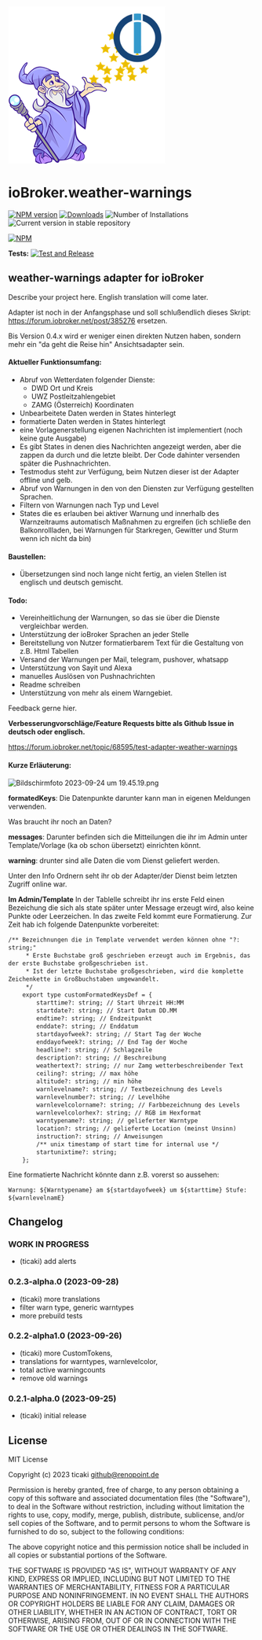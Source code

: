 ![Logo](admin/weather-warnings.png)
# ioBroker.weather-warnings

[![NPM version](https://img.shields.io/npm/v/iobroker.weather-warnings.svg)](https://www.npmjs.com/package/iobroker.weather-warnings)
[![Downloads](https://img.shields.io/npm/dm/iobroker.weather-warnings.svg)](https://www.npmjs.com/package/iobroker.weather-warnings)
![Number of Installations](https://iobroker.live/badges/weather-warnings-installed.svg)
![Current version in stable repository](https://iobroker.live/badges/weather-warnings-stable.svg)

[![NPM](https://nodei.co/npm/iobroker.weather-warnings.png?downloads=true)](https://nodei.co/npm/iobroker.weather-warnings/)

**Tests:** [![Test and Release](https://github.com/ticaki/ioBroker.weather-warnings/actions/workflows/test-and-release.yml/badge.svg?event=push)](https://github.com/ticaki/ioBroker.weather-warnings/actions/workflows/test-and-release.yml)

## weather-warnings adapter for ioBroker

Describe your project here. English translation will come later.


Adapter ist noch in der Anfangsphase und soll schlußendlich dieses Skript: https://forum.iobroker.net/post/385276 ersetzen.

Bis Version 0.4.x wird er weniger einen direkten Nutzen haben, sondern mehr ein "da geht die Reise hin" Ansichtsadapter sein.

#### Aktueller Funktionsumfang:
- Abruf von Wetterdaten folgender Dienste:
    - DWD Ort und Kreis
    - UWZ Postleitzahlengebiet
    - ZAMG (Österreich) Koordinaten
- Unbearbeitete Daten werden in States hinterlegt
- formatierte Daten werden in States hinterlegt
- eine Vorlagenerstellung eigenen Nachrichten ist implementiert (noch keine gute Ausgabe)
- Es gibt States in denen dies Nachrichten angezeigt werden, aber die zappen da durch und die letzte bleibt. Der Code dahinter versenden später die Pushnachrichten.
- Testmodus steht zur Verfügung, beim Nutzen dieser ist der Adapter offline und gelb.
- Abruf von Warnungen in den von den Diensten zur Verfügung gestellten Sprachen.
- Filtern von Warnungen nach Typ und Level
- States die es erlauben bei aktiver Warnung und innerhalb des Warnzeitraums automatisch Maßnahmen zu ergreifen (ich schließe den Balkonrollladen, bei Warnungen für Starkregen, Gewitter und Sturm wenn ich nicht da bin)

#### Baustellen: 
- Übersetzungen sind noch lange nicht fertig, an vielen Stellen ist englisch und deutsch gemischt.

#### Todo:
- Vereinheitlichung der Warnungen, so das sie über die Dienste vergleichbar werden.
- Unterstützung der ioBroker Sprachen an jeder Stelle
- Bereitstellung von Nutzer formatierbarem Text für die Gestaltung von z.B. Html Tabellen
- Versand der Warnungen per Mail, telegram, pushover, whatsapp 
- Unterstützung von Sayit und Alexa
- manuelles Auslösen von Pushnachrichten
- Readme schreiben
- Unterstützung von mehr als einem Warngebiet.


Feedback gerne hier.

**Verbesserungvorschläge/Feature Requests bitte als Github Issue in deutsch oder englisch.**

https://forum.iobroker.net/topic/68595/test-adapter-weather-warnings

#### Kurze Erläuterung:

![Bildschirmfoto 2023-09-24 um 19.45.19.png](https://forum.iobroker.net/assets/uploads/files/1695577524739-bildschirmfoto-2023-09-24-um-19.45.19.png) 

**formatedKeys**: Die Datenpunkte darunter kann man in eigenen Meldungen verwenden.

Was braucht ihr noch an Daten?

**messages**: Darunter befinden sich die Mitteilungen die ihr im Admin unter Template/Vorlage (ka ob schon übersetzt) einrichten könnt.

**warning**: drunter sind alle Daten die vom Dienst geliefert werden. 

Unter den Info Ordnern seht ihr ob der Adapter/der Dienst beim letzten Zugriff online war.

**Im Admin/Template**
In der Tablelle schreibt ihr ins erste Feld einen Bezeichung die sich als state später unter Message erzeugt wird, also keine Punkte oder Leerzeichen.
In das zweite Feld kommt eure Formatierung. Zur Zeit hab ich folgende Datenpunkte vorbereitet:

```
/** Bezeichnungen die in Template verwendet werden können ohne "?: string;"
     * Erste Buchstabe groß geschrieben erzeugt auch im Ergebnis, das der erste Buchstabe großgeschrieben ist.
     * Ist der letzte Buchstabe großgeschrieben, wird die komplette Zeichenkette in Großbuchstaben umgewandelt.
     */
    export type customFormatedKeysDef = {
        starttime?: string; // Start Uhrzeit HH:MM
        startdate?: string; // Start Datum DD.MM
        endtime?: string; // Endzeitpunkt
        enddate?: string; // Enddatum
        startdayofweek?: string; // Start Tag der Woche
        enddayofweek?: string; // End Tag der Woche
        headline?: string; // Schlagzeile
        description?: string; // Beschreibung
        weathertext?: string; // nur Zamg wetterbeschreibender Text
        ceiling?: string; // max höhe
        altitude?: string; // min höhe
        warnlevelname?: string; // Textbezeichnung des Levels
        warnlevelnumber?: string; // Levelhöhe
        warnlevelcolorname?: string; // Farbbezeichnung des Levels
        warnlevelcolorhex?: string; // RGB im Hexformat
        warntypename?: string; // gelieferter Warntype
        location?: string; // gelieferte Location (meinst Unsinn)
        instruction?: string; // Anweisungen
        /** unix timestamp of start time for internal use */
        startunixtime?: string;
    };
```
Eine formatierte Nachricht könnte dann z.B. vorerst so aussehen:

```
Warnung: ${Warntypename} am ${startdayofweek} um ${starttime} Stufe: ${warnlevelnamE}
```

## Changelog
<!--
	Placeholder for the next version (at the beginning of the line):
	### **WORK IN PROGRESS**
-->
### **WORK IN PROGRESS**
* (ticaki) add alerts

### 0.2.3-alpha.0 (2023-09-28)
* (ticaki) more translations
* filter warn type, generic warntypes
* more prebuild tests

### 0.2.2-alpha1.0 (2023-09-26)
* (ticaki) more CustomTokens,
* translations for warntypes, warnlevelcolor,
* total active warningcounts
* remove old warnings

### 0.2.1-alpha.0 (2023-09-25)
* (ticaki) initial release

## License
MIT License

Copyright (c) 2023 ticaki <github@renopoint.de>

Permission is hereby granted, free of charge, to any person obtaining a copy
of this software and associated documentation files (the "Software"), to deal
in the Software without restriction, including without limitation the rights
to use, copy, modify, merge, publish, distribute, sublicense, and/or sell
copies of the Software, and to permit persons to whom the Software is
furnished to do so, subject to the following conditions:

The above copyright notice and this permission notice shall be included in all
copies or substantial portions of the Software.

THE SOFTWARE IS PROVIDED "AS IS", WITHOUT WARRANTY OF ANY KIND, EXPRESS OR
IMPLIED, INCLUDING BUT NOT LIMITED TO THE WARRANTIES OF MERCHANTABILITY,
FITNESS FOR A PARTICULAR PURPOSE AND NONINFRINGEMENT. IN NO EVENT SHALL THE
AUTHORS OR COPYRIGHT HOLDERS BE LIABLE FOR ANY CLAIM, DAMAGES OR OTHER
LIABILITY, WHETHER IN AN ACTION OF CONTRACT, TORT OR OTHERWISE, ARISING FROM,
OUT OF OR IN CONNECTION WITH THE SOFTWARE OR THE USE OR OTHER DEALINGS IN THE
SOFTWARE.